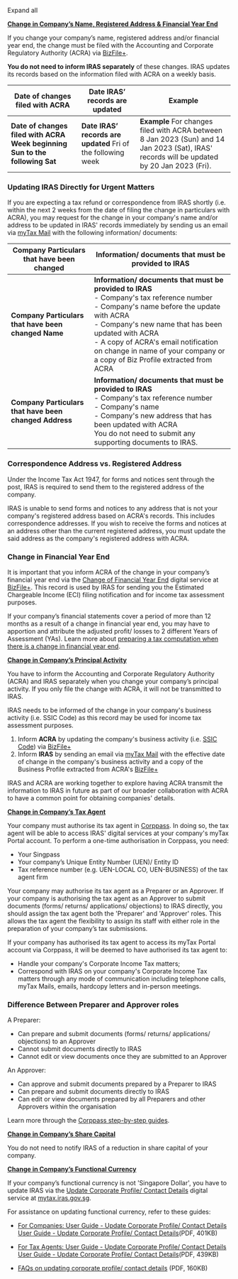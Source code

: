 Expand all

[**Change in Company’s Name, Registered Address & Financial Year End**](https://www.iras.gov.sg/taxes/corporate-income-tax/basics-of-corporate-income-tax/updating-company-particulars#change-in-company-s-name--registered-address---financial-year-end)

If you change your company’s name, registered address and/or financial year end, the change must be filed with the Accounting and Corporate Regulatory Authority (ACRA) via [BizFile+](https://www.bizfile.gov.sg/).

**You do not need to inform IRAS separately** of these changes. IRAS updates its records based on the information filed with ACRA on a weekly basis.

| Date of changes filed with ACRA | Date IRAS’ records are updated | Example |
| --- | --- | --- |
| **Date of changes filed with ACRA** **Week beginning Sun to the following Sat** | **Date IRAS’ records are updated** Fri of the following week | **Example** For changes filed with ACRA between 8 Jan 2023 (Sun) and 14 Jan 2023 (Sat), IRAS' records will be updated by 20 Jan 2023 (Fri). |

### Updating IRAS Directly for Urgent Matters

If you are expecting a tax refund or correspondence from IRAS shortly (i.e. within the next 2 weeks from the date of filing the change in particulars with ACRA), you may request for the change in your company's name and/or address to be updated in
IRAS' records immediately by sending us an email via [myTax Mail](https://mytax.iras.gov.sg/) with the following information/ documents:

| Company Particulars that have been changed | Information/ documents that must be provided to IRAS |
| --- | --- |
| **Company Particulars that have been changed** **Name** | **Information/ documents that must be provided to IRAS** <br>- Company's tax reference number<br>- Company's name before the update with ACRA<br>- Company's new name that has been updated with ACRA<br>- A copy of ACRA's email notification on change in name of your company or a copy of Biz Profile extracted from ACRA |
| **Company Particulars that have been changed** **Address** | **Information/ documents that must be provided to IRAS** <br>- Company's tax reference number<br>- Company's name<br>- Company's new address that has been updated with ACRA<br>You do not need to submit any supporting documents to IRAS. |

### Correspondence Address vs. Registered Address

Under the Income Tax Act 1947, for forms and notices sent through the post, IRAS is required to send them to the registered address of the company.

IRAS is unable to send forms and notices to any address that is not your company's registered address based on ACRA's records. This includes correspondence addresses. If you wish to receive the forms and notices at an address other than the current registered
address, you must update the said address as the company's registered address with ACRA.

### Change in Financial Year End

It is important that you inform ACRA of the change in your company’s financial year end via the [Change of Financial Year End](http://www.bizfile.gov.sg/) digital service at [BizFile+](http://www.bizfile.gov.sg/). This record is used by IRAS for sending you the Estimated Chargeable Income (ECI) filing notification and for income tax assessment purposes.

If your company’s financial statements cover a period of more than 12 months as a result of a change in financial year end, you may have to apportion and attribute the adjusted profit/ losses to 2 different Years of Assessment (YAs). Learn
more about [preparing a tax computation when there is a change in financial year end](https://www.iras.gov.sg/taxes/corporate-income-tax/form-c-s-form-c-s-(lite)-form-c-filing/preparing-a-tax-computation#change-in-financial-year-end).

[**Change in Company’s Principal Activity**](https://www.iras.gov.sg/taxes/corporate-income-tax/basics-of-corporate-income-tax/updating-company-particulars#change-in-company-s-principal-activity)

You have to inform the Accounting and Corporate Regulatory Authority (ACRA) and IRAS separately when you change your company’s principal activity. If you only file the change with ACRA, it will not be transmitted to IRAS.

IRAS needs to be informed of the change in your company's business activity (i.e. SSIC Code) as this record may be used for income tax assessment purposes.

1. Inform **ACRA** by updating the company's business activity (i.e. [SSIC Code](http://www.acra.gov.sg/ssic-search)) via [BizFile+](http://www.bizfile.gov.sg/)
2. Inform **IRAS** by sending an email via [myTax Mail](https://mytax.iras.gov.sg/) with the effective date of change in the company's business activity and a copy of the Business Profile
    extracted from ACRA's [BizFile+](http://www.bizfile.gov.sg/)

IRAS and ACRA are working together to explore having ACRA transmit the information to IRAS in future as part of our broader collaboration with ACRA to have a common point for obtaining companies' details.

[**Change in Company’s Tax Agent**](https://www.iras.gov.sg/taxes/corporate-income-tax/basics-of-corporate-income-tax/updating-company-particulars#change-in-company-s-tax-agent)

Your company must authorise its tax agent in [Corppass](https://www.corppass.gov.sg/). In doing so, the tax agent will be able to access IRAS' digital services at your company's myTax Portal account. To perform a one-time authorisation in Corppass, you need:

- Your Singpass
- Your company’s Unique Entity Number (UEN)/ Entity ID
- Tax reference number (e.g. UEN-LOCAL CO, UEN-BUSINESS) of the tax agent firm

Your company may authorise its tax agent as a Preparer or an Approver. If your company is authorising the tax agent as an Approver to submit documents (forms/ returns/ applications/ objections) to IRAS directly, you should assign the tax agent both
the 'Preparer' and 'Approver' roles. This allows the tax agent the flexibility to assign its staff with either role in the preparation of your company’s tax submissions.

If your company has authorised its tax agent to access its myTax Portal account via Corppass, it will be deemed to have authorised its tax agent to:

- Handle your company's Corporate Income Tax matters;
- Correspond with IRAS on your company's Corporate Income Tax matters through any mode of communication including telephone calls, myTax Mails, emails, hardcopy letters and in-person meetings.

### Difference Between Preparer and Approver roles

A Preparer:

- Can prepare and submit documents (forms/ returns/ applications/ objections) to an Approver
- Cannot submit documents directly to IRAS
- Cannot edit or view documents once they are submitted to an Approver

An Approver:

- Can approve and submit documents prepared by a Preparer to IRAS
- Can prepare and submit documents directly to IRAS
- Can edit or view documents prepared by all Preparers and other Approvers within the organisation

Learn more through the [Corppass step-by-step guides](https://www.iras.gov.sg/digital-services/companies-tax-agents).

[**Change in Company’s Share Capital**](https://www.iras.gov.sg/taxes/corporate-income-tax/basics-of-corporate-income-tax/updating-company-particulars#change-in-company-s-share-capital)

You do not need to notify IRAS of a reduction in share capital of your company.


[**Change in Company’s Functional Currency**](https://www.iras.gov.sg/taxes/corporate-income-tax/basics-of-corporate-income-tax/updating-company-particulars#change-in-company-s-functional-currency)

If your company’s functional currency is not 'Singapore Dollar', you have to update IRAS via the [Update Corporate Profile/ Contact Details](https://www.iras.gov.sg/digital-services/companies-tax-agents) digital
service at [mytax.iras.gov.sg](https://mytax.iras.gov.sg/ESVWeb/default.aspx).

For assistance on updating functional currency, refer to these guides:

- [For Companies: User Guide - Update Corporate Profile/ Contact Details](https://www.iras.gov.sg/media/docs/default-source/uploadedfiles/pdf/user-guide-(tp)_update-corporate-profile-contact-details.pdf?sfvrsn=2a63d376_17 "For Companies: User Guide - Update Corporate Profile/ Contact Details") [User Guide - Update Corporate Profile/ Contact Details](https://www.iras.gov.sg/media/docs/default-source/uploadedfiles/pdf/user-guide-(tp)_update-corporate-profile-contact-details.pdf?sfvrsn=2a63d376_17 "User Guide - Update Corporate Profile/ Contact Details")(PDF, 401KB)

- [For Tax Agents: User Guide - Update Corporate Profile/ Contact Details](https://www.iras.gov.sg/media/docs/default-source/uploadedfiles/pdf/user-guide-(ta)_update-corporate-profile-contact-details.pdf?sfvrsn=7d61013c_17 "For Tax Agents: User Guide - Update Corporate Profile/ Contact Details") [User Guide - Update Corporate Profile/ Contact Details](https://www.iras.gov.sg/media/docs/default-source/uploadedfiles/pdf/user-guide-(ta)_update-corporate-profile-contact-details.pdf?sfvrsn=7d61013c_17 "User Guide - Update Corporate Profile/ Contact Details")(PDF, 439KB)

- [FAQs on updating corporate profile/ contact details](https://www.iras.gov.sg/media/docs/default-source/uploadedfiles/pdf/faqs---update-corporate-profile-contact-details36f37c2a-5d4e-4301-b003-dae6e43b506d.pdf?sfvrsn=29e72231_18 "FAQs on updating corporate profile/ contact details") (PDF, 160KB)